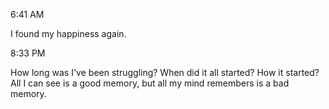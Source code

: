 
6:41 AM

I found my happiness again.

8:33 PM

How long was I've been struggling? When did it all started? How it started?
All I can see is a good memory, but all my mind remembers is a bad memory.